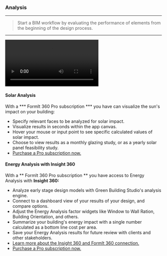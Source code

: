 ### Analysis
---
> Start a BIM workflow by evaluating the performance of elements from the beginning of the design process. 

---

<video style = "min-width=100%; min-height=100%; width = auto ; height = auto;" controls>
  <source src="Videos/Analysis test.mp4" type="video/mp4">
</video>

#### Solar Analysis
With a *** FormIt 360 Pro subscription *** you have can visualize the sun's impact on your building:
- Specify relevant faces to be analyzed for solar impact.
- Visualize results in seconds within the app canvas.
- Hover your mouse or input point to see specific calculated values of solar impact.
- Choose to view results as a monthly glazing study, or as a yearly solar panel feasibility study.
- [Purchase a Pro subscription now.](http://www.autodesk.com/products/formit-360/try-buy)

#### Energy Analysis with Insight 360

With a ** FormIt 360 Pro subscription ** you have access to Energy Analysis with **Insight 360:**
- Analyze early stage design models with Green Building Studio's analysis engine.
- Connect to a dashboard view of your results of your design, and compare options.
- Adjust the Energy Analysis factor widgets like Window to Wall Ration, Building Orientation, and others.
- Summarize your building's energy impact with a single number calculated as a bottom line cost per area.
- Save your Energy Analysis results for future review with clients and other stakeholders.
- [Learn more about the Insight 360 and FormIt 360 connection.](http://autodesk.typepad.com/bpa/2015/05/release-news-formit-360-pro.html)
- [Purchase a Pro subscription now.](http://www.autodesk.com/products/formit-360/try-buy)
